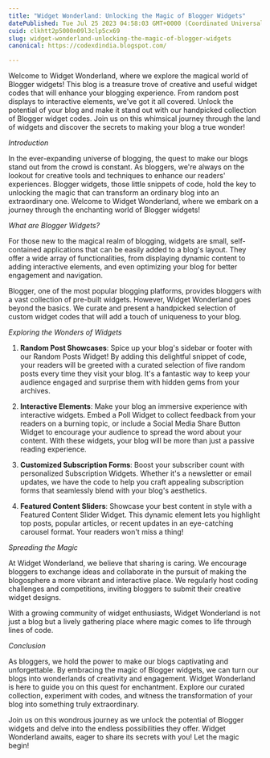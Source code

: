 ```yaml
---
title: "Widget Wonderland: Unlocking the Magic of Blogger Widgets"
datePublished: Tue Jul 25 2023 04:58:03 GMT+0000 (Coordinated Universal Time)
cuid: clkhtt2p5000n09l3clp5cx69
slug: widget-wonderland-unlocking-the-magic-of-blogger-widgets
canonical: https://codexdindia.blogspot.com/

---
```


Welcome to Widget Wonderland, where we explore the magical world of Blogger widgets! This blog is a treasure trove of creative and useful widget codes that will enhance your blogging experience. From random post displays to interactive elements, we've got it all covered. Unlock the potential of your blog and make it stand out with our handpicked collection of Blogger widget codes. Join us on this whimsical journey through the land of widgets and discover the secrets to making your blog a true wonder!

*Introduction*

In the ever-expanding universe of blogging, the quest to make our blogs stand out from the crowd is constant. As bloggers, we're always on the lookout for creative tools and techniques to enhance our readers' experiences. Blogger widgets, those little snippets of code, hold the key to unlocking the magic that can transform an ordinary blog into an extraordinary one. Welcome to Widget Wonderland, where we embark on a journey through the enchanting world of Blogger widgets!

*What are Blogger Widgets?*

For those new to the magical realm of blogging, widgets are small, self-contained applications that can be easily added to a blog's layout. They offer a wide array of functionalities, from displaying dynamic content to adding interactive elements, and even optimizing your blog for better engagement and navigation.

Blogger, one of the most popular blogging platforms, provides bloggers with a vast collection of pre-built widgets. However, Widget Wonderland goes beyond the basics. We curate and present a handpicked selection of custom widget codes that will add a touch of uniqueness to your blog.

*Exploring the Wonders of Widgets*

1. **Random Post Showcases**: Spice up your blog's sidebar or footer with our Random Posts Widget! By adding this delightful snippet of code, your readers will be greeted with a curated selection of five random posts every time they visit your blog. It's a fantastic way to keep your audience engaged and surprise them with hidden gems from your archives.
    
2. **Interactive Elements**: Make your blog an immersive experience with interactive widgets. Embed a Poll Widget to collect feedback from your readers on a burning topic, or include a Social Media Share Button Widget to encourage your audience to spread the word about your content. With these widgets, your blog will be more than just a passive reading experience.
    
3. **Customized Subscription Forms**: Boost your subscriber count with personalized Subscription Widgets. Whether it's a newsletter or email updates, we have the code to help you craft appealing subscription forms that seamlessly blend with your blog's aesthetics.
    
4. **Featured Content Sliders**: Showcase your best content in style with a Featured Content Slider Widget. This dynamic element lets you highlight top posts, popular articles, or recent updates in an eye-catching carousel format. Your readers won't miss a thing!
    

*Spreading the Magic*

At Widget Wonderland, we believe that sharing is caring. We encourage bloggers to exchange ideas and collaborate in the pursuit of making the blogosphere a more vibrant and interactive place. We regularly host coding challenges and competitions, inviting bloggers to submit their creative widget designs.

With a growing community of widget enthusiasts, Widget Wonderland is not just a blog but a lively gathering place where magic comes to life through lines of code.

*Conclusion*

As bloggers, we hold the power to make our blogs captivating and unforgettable. By embracing the magic of Blogger widgets, we can turn our blogs into wonderlands of creativity and engagement. Widget Wonderland is here to guide you on this quest for enchantment. Explore our curated collection, experiment with codes, and witness the transformation of your blog into something truly extraordinary.

Join us on this wondrous journey as we unlock the potential of Blogger widgets and delve into the endless possibilities they offer. Widget Wonderland awaits, eager to share its secrets with you! Let the magic begin!